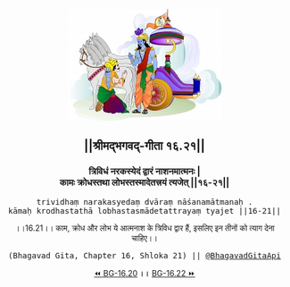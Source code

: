 <center><img src="../../asset/BG.png" alt="#API #bhagavadgitaapi #slok #nodejs #js #api #gitaapi #krishna #hinduism #vedic #ISKCON #shreemadbhagavadgita #technology"/>
<h2>||श्रीमद्‍भगवद्‍-गीता १६.२१||</h2>
<h3>त्रिविधं नरकस्येदं द्वारं नाशनमात्मनः |<br/>कामः क्रोधस्तथा लोभस्तस्मादेतत्त्रयं त्यजेत् ||१६-२१||</h3>
<pre>trividhaṃ narakasyedaṃ dvāraṃ nāśanamātmanaḥ .<br/>kāmaḥ krodhastathā lobhastasmādetattrayaṃ tyajet ||16-21||</pre>
<p>।।16.21।। काम, क्रोध और लोभ ये आत्मनाश के त्रिविध द्वार हैं, इसलिए इन तीनों को त्याग देना चाहिए।।</p>
<pre>(Bhagavad Gita, Chapter 16, Shloka 21) || <a href="https://twitter.com/bhagavadgitaapi">@BhagavadGitaApi</a></pre><a href="../../16/20">⏪  BG-16.20</a><b>        ।।        </b><a href="../../16/22">BG-16.22  ⏩</a></center>